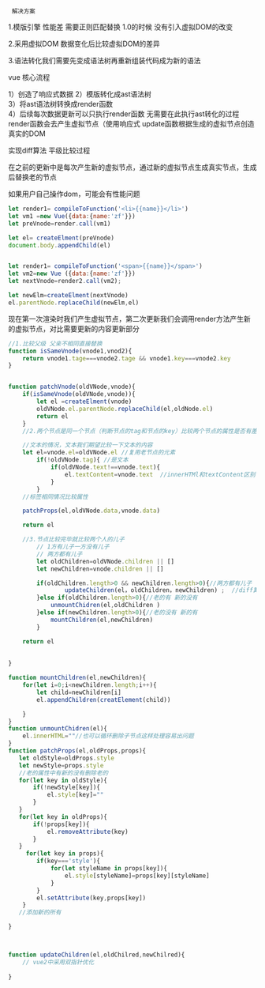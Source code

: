 ``` 解决方案```

1.模版引擎 性能差 需要正则匹配替换 1.0的时候 没有引入虚拟DOM的改变

2.采用虚拟DOM 数据变化后比较虚拟DOM的差异 

3.语法转化我们需要先变成语法树再重新组装代码成为新的语法
    
 vue 核心流程 
    
1）创造了响应式数据 
2）模版转化成ast语法树  
3）将ast语法树转换成render函数  
4）后续每次数据更新可以只执行render函数 无需要在此执行ast转化的过程
render函数会去产生虚拟节点（使用响应式
update函数根据生成的虚拟节点创造真实的DOM

实现diff算法
平级比较过程

在之前的更新中是每次产生新的虚拟节点，通过新的虚拟节点生成真实节点，生成后替换老的节点

如果用户自己操作dom，可能会有性能问题
```js
let render1= compileToFunction('<li>{{name}}</li>')
let vm1 =new Vue({data:{name:'zf'}})
let preVnode=render.call(vm1)

let el= createElment(preVnode)
document.body.appendChild(el)


let render1= compileToFunction('<span>{{name}}</span>')
let vm2=new Vue ({data:{name:'zf'}})
let nextVnode=render2.call(vm2);

let newElm=createElment(nextVnode)
el.parentNode.replaceChild(newElm,el)


```

现在第一次渲染时我们产生虚拟节点，第二次更新我们会调用render方法产生新的虚拟节点，对比需要更新的内容更新部分
```js
//1.比较父级 父亲不相同直接替换
function isSameVnode(vnode1,vnod2){
    return vnode1.tage===vnode2.tage && vnode1.key===vnode2.key
}


function patchVnode(oldVNode,vnode){
    if(isSameVnode(oldVNode,vnode)){
        let el =createElment(vnode)
        oldVNode.el.parentNode.replaceChild(el,oldNode.el)
        return el
    }
    //2.两个节点是同一个节点（判断节点的tag和节点的key）比较两个节点的属性是否有差异（复用老的节点，将差异属性改变）；是文本的话复用文本节点

    //文本的情况，文本我们期望比较一下文本的内容
    let el=vnode.el=oldVNode.el //复用老节点的元素
        if(!oldVNode.tag){ //是文本
            if(oldVNode.text!==vnode.text){
                el.textContent=vnode.text  //innerHTMl和textContent区别
            }
        }
    //标签相同情况比较属性

    patchProps(el,oldVNode.data,vnode.data)

    return el

    //3.节点比较完毕就比较两个人的儿子
        // 1方有儿子一方没有儿子
        // 两方都有儿子
        let oldChildren=oldVNode.children || []
        let newChildren=vnode.children || []

        if(oldChildren.length>0 && newChildren.length>0){//两方都有儿子
                updateChildren(el，oldChildren，newChildren) ;  //diff算法核心区域
        }else if(oldChildren.length>0){//老的有 新的没有
            unmountChidren(el,oldChildren )
        }else if(newChildren.length>0){//老的没有 新的有
            mountChildren(el,newChildren)
        }

    return el 
   
   
}

function mountChildren(el,newChildren){
    for(let i=0;i<newChildren.length;i++){
        let child=newChildren[i]
        el.appendChildren(creatElement(child))

    }
}
function unmountChidren(el){
    el.innerHTML=""//也可以循环删除子节点这样处理容易出问题
}
function patchProps(el,oldProps,props){
   let oldStyle=oldProps.style
   let newStyle=props.style
   //老的属性中有新的没有删除老的
   for(let key in oldStyle){
       if(!newStyle[key]){
           el.style[key]=""
       }
   }
   for(let key in oldProps){
       if(!props[key]){
           el.removeAttribute(key)
       }
   }
     for(let key in props){
        if(key==='style'){
            for(let styleName in props[key]){
                el.style[styleName]=props[key][styleName]
            }
        }
        el.setAttribute(key,props[key])
    }
   //添加新的所有

}



function updateChildren(el,oldChilred,newChilred){
    // vue2中采用双指针优化
    
}
```